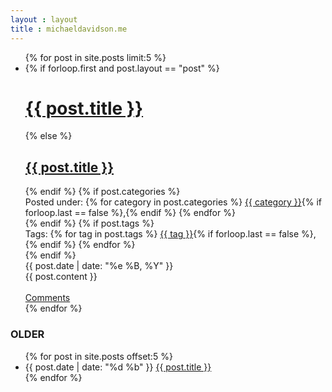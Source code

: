 ```yaml
---
layout : layout
title : michaeldavidson.me
---
```


<ul class="posts">
    {% for post in site.posts  limit:5 %}
		<li>
			<div class="idea">
				{% if forloop.first and post.layout == "post" %}
					<h1><a href="{{ post.url }}">{{ post.title }}</a></h1>
				{% else %}
					<h2><a class="postlink" href="{{ post.url }}">{{ post.title }}</a></h2>
				{% endif %}
				{% if post.categories %}
					<div>Posted under: 
						{% for category in post.categories %}
							<a href="/category/{{category}}">{{ category }}</a>{% if forloop.last == false %},{% endif %} 
						{% endfor %}
					</div>	
				{% endif %}
				{% if post.tags %}
					<div>Tags: 
						{% for tag in post.tags %}
							<a href="/tag/{{tag}}">{{ tag }}</a>{% if forloop.last == false %},{% endif %} 
						{% endfor %}
					</div>
				{% endif %}
				<div class="postdate">
					{{ post.date | date: "%e %B, %Y"  }}
				</div>
				<div>
					{{ post.content }}
				</div>
				<br />
				<a href="{{ post.url}}#disqus_thread">Comments</a>
			</div>
		</li>
    {% endfor %}
</ul>

<h3>OLDER</h3>
<ul class="postArchive">
{% for post in site.posts offset:5 %}
	<li>
		<span class="olderpostdate"> {{ post.date | date: "%d %b"  }} </span> <a class="postlink" href="{{ post.url }}">{{ post.title }}</a>
	</li>
{% endfor %}
</ul>

<script type="text/javascript">
//<![CDATA[
(function() {
    var links = document.getElementsByTagName('a');
    var query = '?';
    for(var i = 0; i < links.length; i++) {
    if(links[i].href.indexOf('#disqus_thread') >= 0) {
        query += 'url' + i + '=' + encodeURIComponent(links[i].href) + '&';
    }
    }
    document.write('<script charset="utf-8" type="text/javascript" src="http://disqus.com/forums/mrmdavidson/get_num_replies.js' + query + '"></' + 'script>');
})();
//]]>
</script>
